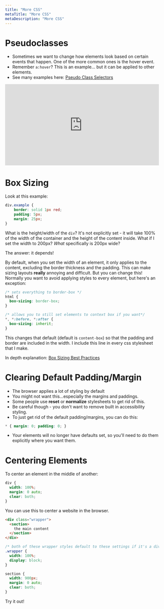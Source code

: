 ```yaml
---
title: "More CSS"
metaTitle: "More CSS"
metaDescription: "More CSS"
---
```


# Pseudoclasses
- Sometimes we want to change how elements look based on certain events that happen. One of the more common ones is the hover event.
- Remember `a:hover`? This is an example... but it can be applied to other elements.
- See many examples here: [Pseudo Class Selectors](https://css-tricks.com/pseudo-class-selectors/)

<iframe height="265" style="width: 100%;" scrolling="no" title="Pseudoclasses" src="https://codepen.io/kauffmanes/embed/rNVdMwV?height=265&theme-id=light&default-tab=css,result" frameborder="no" allowtransparency="true" allowfullscreen="true">
  See the Pen <a href='https://codepen.io/kauffmanes/pen/rNVdMwV'>Pseudoclasses</a> by Emily
  (<a href='https://codepen.io/kauffmanes'>@kauffmanes</a>) on <a href='https://codepen.io'>CodePen</a>.
</iframe>

# Box Sizing
Look at this example:
```css
div.example {
    border: solid 1px red;
    padding: 5px;
    margin: 25px;
}

```

What is the height/width of the `div`? It's not explicitly set - it will take 100% of the width of the container and the height of the content inside. What if I set the width to 200px? *What* specifically is 200px wide?

The answer: it depends!

By default, when you set the width of an element, it only applies to the content, excluding the border thickness and the padding. This can make sizing layouts **really** annoying and difficult. But you can change this! Normally you want to avoid applying styles to every element, but here's an exception:

```css
/* sets everything to border-box */
html {
  box-sizing: border-box;
}

/* allows you to still set elements to context box if you want*/
*, *:before, *:after {
  box-sizing: inherit;
}
```

This changes that default (default is `content-box`) so that the padding and border are included in the width. I include this line in every css stylesheet that I make.

In depth explanation: [Box Sizing Best Practices](https://css-tricks.com/inheriting-box-sizing-probably-slightly-better-best-practice/)

# Clearing Default Padding/Margin
- The browser applies a lot of styling by default
- You might not want this...especially the margins and paddings.
- Some people use **reset** or **normalize** stylesheets to get rid of this.
- Be careful though - you don't want to remove built in accessibility styling.
- To just get rid of the default padding/margins, you can do this:

```css
* { margin: 0; padding: 0; }
```
- Your elements will no longer have defaults set, so you'll need to do them explicitly where you want them.

# Centering Elements
To center an element in the middle of another:

```css
div {
  width: 100%;
  margin: 0 auto;
  clear: both;
}
```

You can use this to center a website in the browser.

```html
<div class="wrapper">
  <section>
    the main content
  </section>
</div>
```

```css
/* both of these wrapper styles default to these settings if it's a div */
.wrapper {
  width: 100%;
  display: block; 
}

section {
  width: 900px;
  margin: 0 auto;
  clear: both;
}
```

Try it out!